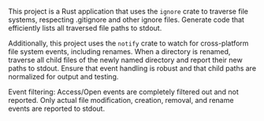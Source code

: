 <!-- Use this file to provide workspace-specific custom instructions to Copilot. For more details, visit https://code.visualstudio.com/docs/copilot/copilot-customization#_use-a-githubcopilotinstructionsmd-file -->

This project is a Rust application that uses the `ignore` crate to traverse file systems, respecting .gitignore and other ignore files. Generate code that efficiently lists all traversed file paths to stdout.

Additionally, this project uses the `notify` crate to watch for cross-platform file system events, including renames. When a directory is renamed, traverse all child files of the newly named directory and report their new paths to stdout. Ensure that event handling is robust and that child paths are normalized for output and testing.

Event filtering: Access/Open events are completely filtered out and not reported. Only actual file modification, creation, removal, and rename events are reported to stdout.

